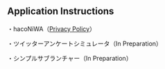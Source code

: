 ## Application Instructions

・hacoNiWA（[Privacy Policy](https://honda-aco.github.io/honda-aco-apps/privacy-policy-hacoNiWA)）

・ツイッターアンケートシミュレータ（In Preparation）

・シンプルサブランチャー（In Preparation）
